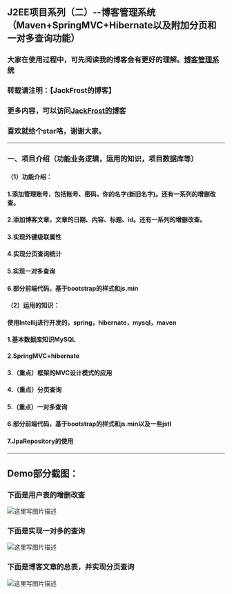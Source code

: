 
## J2EE项目系列（二）--博客管理系统（Maven+SpringMVC+Hibernate以及附加分页和一对多查询功能）
### 大家在使用过程中，可先阅读我的博客会有更好的理解。[博客管理系统](http://blog.csdn.net/Jack__Frost/article/details/53946765)
### 转载请注明：【JackFrost的博客】     
### 更多内容，可以访问[JackFrost的博客](http://blog.csdn.net/jack__frost?viewmode=contents)
### 喜欢就给个star咯，谢谢大家。
***
### 一、项目介绍（功能业务逻辑，运用的知识，项目数据库等）
#### （1）**功能介绍**：
#### 1.添加管理账号，包括账号、密码，你的名字(新旧名字)。还有一系列的增删改查。
#### 2.添加博客文章，文章的日期、内容、标题、id。还有一系列的增删改查。
#### 3.实现外键级联属性
#### 4.实现分页查询统计
#### 5.实现一对多查询
#### 6.部分前端代码，基于bootstrap的样式和js.min
#### （2）**运用的知识**：
#### 使用Intellij进行开发的，spring，hibernate，mysql，maven
#### 1.基本数据库知识MySQL
#### 2.SpringMVC+hibernate
#### 3.（重点）框架的MVC设计模式的应用
#### 4.（重点）分页查询
#### 5.（重点）一对多查询
#### 6.部分前端代码，基于bootstrap的样式和js.min以及一些jstl
#### 7.JpaRepository的使用
***
## Demo部分截图：
### 下面是用户表的增删改查
![这里写图片描述](http://img.blog.csdn.net/20161231122934659?watermark/2/text/aHR0cDovL2Jsb2cuY3Nkbi5uZXQvSmFja19fRnJvc3Q=/font/5a6L5L2T/fontsize/400/fill/I0JBQkFCMA==/dissolve/70/gravity/SouthEast)
### 下面是实现一对多的查询
![这里写图片描述](http://img.blog.csdn.net/20161231122954034?watermark/2/text/aHR0cDovL2Jsb2cuY3Nkbi5uZXQvSmFja19fRnJvc3Q=/font/5a6L5L2T/fontsize/400/fill/I0JBQkFCMA==/dissolve/70/gravity/SouthEast)
### 下面是博客文章的总表，并实现分页查询
![这里写图片描述](http://img.blog.csdn.net/20161231123030275?watermark/2/text/aHR0cDovL2Jsb2cuY3Nkbi5uZXQvSmFja19fRnJvc3Q=/font/5a6L5L2T/fontsize/400/fill/I0JBQkFCMA==/dissolve/70/gravity/SouthEast)
